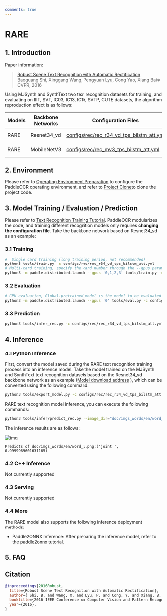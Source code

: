 ```yaml
---
comments: true
---
```


# RARE

## 1. Introduction

Paper information:
> [Robust Scene Text Recognition with Automatic Rectification](https://arxiv.org/abs/1603.03915v2)
> Baoguang Shi, Xinggang Wang, Pengyuan Lyu, Cong Yao, Xiang Bai∗
> CVPR, 2016

Using MJSynth and SynthText two text recognition datasets for training, and evaluating on IIIT, SVT, IC03, IC13, IC15, SVTP, CUTE datasets, the algorithm reproduction effect is as follows:

|Models|Backbone Networks|Configuration Files|Avg Accuracy|Download Links|
| --- | --- | --- | --- | --- |
|RARE|Resnet34_vd|[configs/rec/rec_r34_vd_tps_bilstm_att.yml](../../configs/rec/rec_r34_vd_tps_bilstm_att.yml)|83.60%|[training model](https://paddleocr.bj.bcebos.com/dygraph_v2.0/en/rec_r34_vd_tps_bilstm_att_v2.0_train.tar)|
|RARE|MobileNetV3|[configs/rec/rec_mv3_tps_bilstm_att.yml](../../configs/rec/rec_mv3_tps_bilstm_att.yml)|82.50%|[trained model](https://paddleocr.bj.bcebos.com/dygraph_v2.0/en/rec_mv3_tps_bilstm_att_v2.0_train.tar)|

## 2. Environment

Please refer to [Operating Environment Preparation](../../ppocr/environment.en.md) to configure the PaddleOCR operating environment, and refer to [Project Clone](../../ppocr/blog/clone.en.md)to clone the project code.

## 3. Model Training / Evaluation / Prediction

Please refer to [Text Recognition Training Tutorial](../../ppocr/model_train/recognition.en.md). PaddleOCR modularizes the code, and training different recognition models only requires **changing the configuration file**. Take the backbone network based on Resnet34_vd as an example:

### 3.1 Training

````bash linenums="1"
#  Single card training (long training period, not recommended)
python3 tools/train.py -c configs/rec/rec_r34_vd_tps_bilstm_att.yml
# Multi-card training, specify the card number through the --gpus parameter
python3 -m paddle.distributed.launch --gpus '0,1,2,3' tools/train.py -c configs/rec/rec_r34_vd_tps_bilstm_att.yml
````

### 3.2 Evaluation

````bash linenums="1"
# GPU evaluation, Global.pretrained_model is the model to be evaluated
python3 -m paddle.distributed.launch --gpus '0' tools/eval.py -c configs/rec/rec_r34_vd_tps_bilstm_att.yml -o Global.pretrained_model={path/to/weights}/best_accuracy
````

### 3.3 Prediction

````bash linenums="1"
python3 tools/infer_rec.py -c configs/rec/rec_r34_vd_tps_bilstm_att.yml -o Global.pretrained_model={path/to/weights}/best_accuracy Global.infer_img=doc/imgs_words/en/word_1.png
````

## 4. Inference

### 4.1 Python Inference

First, convert the model saved during the RARE text recognition training process into an inference model. Take the model trained on the MJSynth and SynthText text recognition datasets based on the Resnet34_vd backbone network as an example ([Model download address](https://paddleocr.bj.bcebos.com/dygraph_v2.0/en/rec_r34_vd_tps_bilstm_att_v2.0_train.tar) ), which can be converted using the following command:

```bash linenums="1"
python3 tools/export_model.py -c configs/rec/rec_r34_vd_tps_bilstm_att.yml -o Global.pretrained_model=./rec_r34_vd_tps_bilstm_att_v2.0_train/best_accuracy Global.save_inference_dir=./inference/rec_rare
````

RARE text recognition model inference, you can execute the following commands:

```bash linenums="1"
python3 tools/infer/predict_rec.py --image_dir="doc/imgs_words/en/word_1.png" --rec_model_dir="./inference/rec_rare/" --rec_image_shape="3, 32, 100" --rec_char_dict_path= "./ppocr/utils/ic15_dict.txt"
````

The inference results are as follows:

![img](./images/word_1-20240704184113913.png)

````text linenums="1"
Predicts of doc/imgs_words/en/word_1.png:('joint ', 0.9999969601631165)
````

### 4.2 C++ Inference

Not currently supported

### 4.3 Serving

Not currently supported

### 4.4 More

The RARE model also supports the following inference deployment methods:

- Paddle2ONNX Inference: After preparing the inference model, refer to the [paddle2onnx](../../ppocr/infer_deploy/paddle2onnx.en.md) tutorial.

## 5. FAQ

## Citation

````bibtex
@inproceedings{2016Robust,
  title={Robust Scene Text Recognition with Automatic Rectification},
  author={ Shi, B. and Wang, X. and Lyu, P. and Cong, Y. and Xiang, B. },
  booktitle={2016 IEEE Conference on Computer Vision and Pattern Recognition (CVPR)},
  year={2016},
}
````

